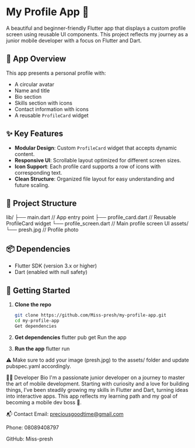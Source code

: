 # My Profile App 💼

A beautiful and beginner-friendly Flutter app that displays a custom profile screen using reusable UI components. This project reflects my journey as a junior mobile developer with a focus on Flutter and Dart.

## 📱 App Overview

This app presents a personal profile with:

- A circular avatar
- Name and title
- Bio section
- Skills section with icons
- Contact information with icons
- A reusable `ProfileCard` widget

## ✨ Key Features

- **Modular Design**: Custom `ProfileCard` widget that accepts dynamic content.
- **Responsive UI**: Scrollable layout optimized for different screen sizes.
- **Icon Support**: Each profile card supports a row of icons with corresponding text.
- **Clean Structure**: Organized file layout for easy understanding and future scaling.

## 🧱 Project Structure

lib/
├── main.dart // App entry point
├── profile_card.dart // Reusable ProfileCard widget
└── profile_screen.dart // Main profile screen UI
assets/
└── presh.jpg // Profile photo

## 📦 Dependencies

- Flutter SDK (version 3.x or higher)
- Dart (enabled with null safety)

## 🚀 Getting Started

1. **Clone the repo**
   ```bash
   git clone https://github.com/Miss-presh/my-profile-app.git
   cd my-profile-app
   Get dependencies

2. **Get dependencies**
flutter pub get
Run the app

3. **Run the app**
flutter run

⚠️ Make sure to add your image (presh.jpg) to the assets/ folder and update pubspec.yaml accordingly.

👩‍💻 Developer Bio
I'm a passionate junior developer on a journey to master the art of mobile development. Starting with curiosity and a love for building things, I’ve been steadily growing my skills in Flutter and Dart, turning ideas into interactive apps. This app reflects my learning path and my goal of becoming a mobile dev boss 💪.

📬 Contact
Email: preciousgoodtime@gmail.com

Phone: 08089408797

GitHub: Miss-presh

